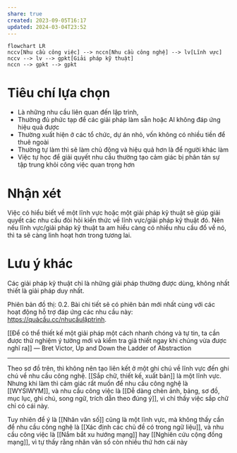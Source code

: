 ```yaml
---
share: true
created: 2023-09-05T16:17
updated: 2024-03-04T23:52
---
```

```mermaid
flowchart LR
nccv[Nhu cầu công việc] --> nccn[Nhu cầu công nghệ] --> lv[Lĩnh vực] 
nccv --> lv --> gpkt[Giải pháp kỹ thuật] 
nccn --> gpkt --> gpkt
```

# Tiêu chí lựa chọn
- Là những nhu cầu liên quan đến lập trình,
- Thường đủ phức tạp để các giải pháp làm sẵn hoặc AI không đáp ứng hiệu quả được 
- Thường xuất hiện ở các tổ chức, dự án nhỏ, vốn không có nhiều tiền để thuê ngoài
- Thường tự làm thì sẽ làm chủ động và hiệu quả hơn là để người khác làm
- Việc tự học để giải quyết nhu cầu thường tạo cảm giác bị phân tán sự tập trung khỏi công việc quan trọng hơn

# Nhận xét
Việc có hiểu biết về một lĩnh vực hoặc một giải pháp kỹ thuật sẽ giúp giải quyết các nhu cầu đòi hỏi kiến thức về lĩnh vực/giải pháp kỹ thuật đó. Nên nếu lĩnh vực/giải pháp kỹ thuật ta am hiểu càng có nhiều nhu cầu đổ về nó, thì ta sẽ càng linh hoạt hơn trong tương lai. 

# Lưu ý khác
Các giải pháp kỹ thuật chỉ là những giải pháp thường được dùng, không nhất thiết là giải pháp duy nhất.

Phiên bản đồ thị: 0.2. Bài chi tiết sẽ có phiên bản mới nhất cùng với các hoạt động hỗ trợ đáp ứng các nhu cầu này: https://quảcầu.cc/nhucầulậptrình.

[[Để có thể thiết kế một giải pháp một cách nhanh chóng và tự tin, ta cần được thử nghiệm ý tưởng mới và kiểm tra giả thiết ngay khi chúng vừa được nghĩ ra]] — Bret Victor, Up and Down the Ladder of Abstraction

---

Theo sơ đồ trên, thì không nên tạo liên kết ở một ghi chú về lĩnh vực đến ghi chú về nhu cầu công nghệ. [[Sắp chữ, thiết kế, xuất bản]] là một lĩnh vực. Nhưng khi làm thì cảm giác rất muốn để nhu cầu công nghệ là [[WYSIWYM]], và nhu cầu công việc là [[Dễ dàng chèn ảnh, bảng, sơ đồ, mục lục, ghi chú, song ngữ, trích dẫn theo đúng ý]], vì chỉ thấy việc sắp chữ chỉ có cái này.

Tuy nhiên để ý là [[Nhân văn số]] cũng là một lĩnh vực, mà không thấy cần để nhu cầu công nghệ là [[Xác định các chủ đề có trong ngữ liệu]], và nhu cầu công việc là [[Nắm bắt xu hướng mạng]] hay [[Nghiên cứu cộng đồng mạng]], vì tự thấy rằng nhân văn số còn nhiều thứ hơn cái này
